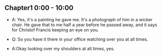 ## Chapter1 0:00 - 10:00

- A: Yes, it's a painting he gave me. It's a photograph of him in a wicker chair. He gave that to me half a year before he passed away, and it says for Christof Francis keeping an eye on you.

- Q: So you have it there in your office watching over you at all times. 

- A:Okay looking over my shoulders at all times, yes. 